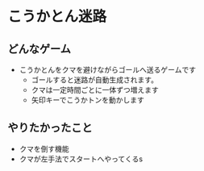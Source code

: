 # こうかとん迷路
## どんなゲーム
- こうかとんをクマを避けながらゴールへ送るゲームです
  - ゴールすると迷路が自動生成されます。
  - クマは一定時間ごとに一体ずつ増えます
  - 矢印キーでこうかトンを動かします

## やりたかったこと
- クマを倒す機能
- クマが左手法でスタートへやってくるs